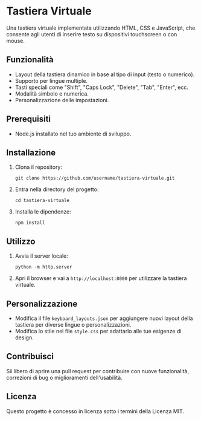 # Tastiera Virtuale

Una tastiera virtuale implementata utilizzando HTML, CSS e JavaScript, che consente agli utenti di inserire testo su dispositivi touchscreen o con mouse.

## Funzionalità

- Layout della tastiera dinamico in base al tipo di input (testo o numerico).
- Supporto per lingue multiple.
- Tasti speciali come "Shift", "Caps Lock", "Delete", "Tab", "Enter", ecc.
- Modalità simbolo e numerica.
- Personalizzazione delle impostazioni.

## Prerequisiti

- Node.js installato nel tuo ambiente di sviluppo.

## Installazione

1. Clona il repository:

    ```
    git clone https://github.com/username/tastiera-virtuale.git
    ```

2. Entra nella directory del progetto:

    ```
    cd tastiera-virtuale
    ```

3. Installa le dipendenze:

    ```
    npm install
    ```

## Utilizzo

1. Avvia il server locale:

    ```
    python -m http.server
    ```

2. Apri il browser e vai a `http://localhost:8000` per utilizzare la tastiera virtuale.

## Personalizzazione

- Modifica il file `keyboard_layouts.json` per aggiungere nuovi layout della tastiera per diverse lingue o personalizzazioni.
- Modifica lo stile nel file `style.css` per adattarlo alle tue esigenze di design.

## Contribuisci

Sii libero di aprire una pull request per contribuire con nuove funzionalità, correzioni di bug o miglioramenti dell'usabilità.

## Licenza

Questo progetto è concesso in licenza sotto i termini della Licenza MIT.
